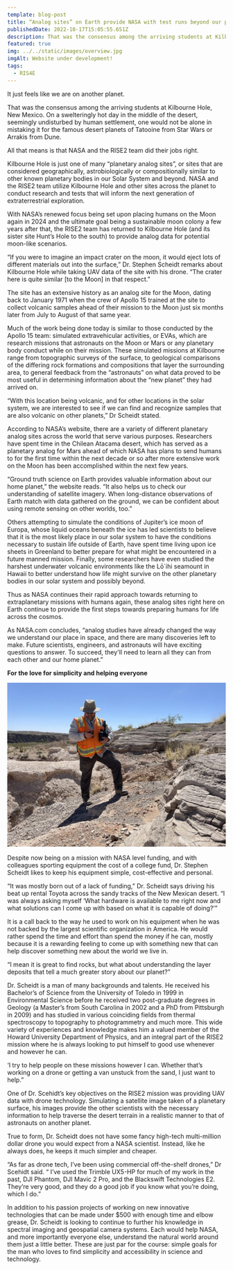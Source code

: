 ```yaml
---
template: blog-post
title: “Analog sites” on Earth provide NASA with test runs beyond our planet
publishedDate: 2022-10-17T15:05:55.651Z
description: That was the consensus among the arriving students at Kilbourne Hole, New Mexico. On a swelteringly hot day in the middle of the desert, seemingly undisturbed by human settlement, one would not be alone in mistaking it for the famous desert planets of Tatooine from Star Wars or Arrakis from Dune. All that means is that NASA and the RISE2 team did their jobs right.
featured: true
img: ../../static/images/overview.jpg
imgAlt: Website under development!
tags:
  - RIS4E
---
```

It just feels like we are on another planet.

That was the consensus among the arriving students at Kilbourne Hole, New Mexico. On a swelteringly hot day in the middle of the desert, seemingly undisturbed by human settlement, one would not be alone in mistaking it for the famous desert planets of Tatooine from Star Wars or Arrakis from Dune. 

All that means is that NASA and the RISE2 team did their jobs right.

Kilbourne Hole is just one of many “planetary analog sites”, or sites that are considered geographically, astrobiologically or compositionally similar to other known planetary bodies in our Solar System and beyond. NASA and the RISE2 team utilize Kilbourne Hole and other sites across the planet to conduct research and tests that will inform the next generation of extraterrestrial exploration.

With NASA’s renewed focus being set upon placing humans on the Moon again in 2024 and the ultimate goal being a sustainable moon colony a few years after that, the RISE2 team has returned to Kilbourne Hole (and its sister site Hunt’s Hole to the south) to provide analog data for potential moon-like scenarios. 

“If you were to imagine an impact crater on the moon, it would eject lots of different materials out into the surface,” Dr. Stephen Scheidt remarks about Kilbourne Hole while taking UAV data of the site with his drone. “The crater here is quite similar \[to the Moon] in that respect.”

The site has an extensive history as an analog site for the Moon, dating back to January 1971 when the crew of Apollo 15 trained at the site to collect volcanic samples ahead of their mission to the Moon just six months later from July to August of that same year.

Much of the work being done today is similar to those conducted by the Apollo 15 team: simulated extravehicular activities, or EVAs, which are research missions that astronauts on the Moon or Mars or any planetary body conduct while on their mission. These simulated missions at Kilbourne range from topographic surveys of the surface, to geological comparisons of the differing rock formations and compositions that layer the surrounding area, to general feedback from the “astronauts” on what data proved to be most useful in determining information about the “new planet” they had arrived on.

“With this location being volcanic, and for other locations in the solar system, we are interested to see if we can find and recognize samples that are also volcanic on other planets,” Dr Scheidt stated.

According to NASA’s website, there are a variety of different planetary analog sites across the world that serve various purposes. Researchers have spent time in the Chilean Atacama desert, which has served as a planetary analog for Mars ahead of which NASA has plans to send humans to for the first time within the next decade or so after more extensive work on the Moon has been accomplished within the next few years.

“Ground truth science on Earth provides valuable information about our home planet,” the website reads. “It also helps us to check our understanding of satellite imagery. When long-distance observations of Earth match with data gathered on the ground, we can be confident about using remote sensing on other worlds, too.”

Others attempting to simulate the conditions of Jupiter’s ice moon of Europa, whose liquid oceans beneath the ice has led scientists to believe that it is the most likely place in our solar system to have the conditions necessary to sustain life outside of Earth, have spent time living upon ice sheets in Greenland to better prepare for what might be encountered in a future manned mission. Finally, some researchers have even studied the harshest underwater volcanic environments like the Lō`ihi seamount in Hawaii to better understand how life might survive on the other planetary bodies in our solar system and possibly beyond.

Thus as NASA continues their rapid approach towards returning to extraplanetary missions with humans again, these analog sites right here on Earth continue to provide the first steps towards preparing humans for life across the cosmos.

As NASA.com concludes, “analog studies have already changed the way we understand our place in space, and there are many discoveries left to make. Future scientists, engineers, and astronauts will have exciting questions to answer. To succeed, they'll need to learn all they can from each other and our home planet.”

**For the love for simplicity and helping everyone**

![](../../static/images/overview2.jpg)



Despite now being on a mission with NASA level funding, and with colleagues sporting equipment the cost of a college fund, Dr. Stephen Scheidt likes to keep his equipment simple, cost-effective and personal. 

“It was mostly born out of a lack of funding,” Dr. Scheidt says driving his beat up rental Toyota across the sandy tracks of the New Mexican desert. “I was always asking myself ‘What hardware is available to me right now and what solutions can I come up with based on what it is capable of doing?’”

It is a call back to the way he used to work on his equipment when he was not backed by the largest scientific organization in America. He would rather spend the time and effort than spend the money if he can, mostly because it is a rewarding feeling to come up with something new that can help discover something new about the world we live in.

“I mean it is great to find rocks, but what about understanding the layer deposits that tell a much greater story about our planet?”

Dr. Scheidt is a man of many backgrounds and talents. He received his Bachelor’s of Science from the University of Toledo in 1999 in Environmental Science before he received two post-graduate degrees in Geology (a Master’s from South Carolina in 2002 and a PhD from Pittsburgh in 2009) and has studied in various coinciding fields from thermal spectroscopy to topography to photogrammetry and much more. This wide variety of experiences and knowledge makes him a valued member of the Howard University Department of Physics, and an integral part of the RISE2 mission where he is always looking to put himself to good use whenever and however he can.

‘I try to help people on these missions however I can. Whether that’s working on a drone or getting a van unstuck from the sand, I just want to help.”

One of Dr. Scehidt’s key objectives on the RISE2 mission was providing UAV data with drone technology. Simulating a satellite image taken of a planetary surface, his images provide the other scientists with the necessary information to help traverse the desert terrain in a realistic manner to that of astronauts on another planet. 

True to form, Dr. Scheidt does not have some fancy high-tech multi-million dollar drone you would expect from a NASA scientist. Instead, like he always does, he keeps it much simpler and cheaper.

“As far as drone tech, I’ve been using commercial off-the-shelf drones,” Dr Scehidt said. “ I’ve used the Trimble UX5-HP for much of my work in the past, DJI Phantom, DJI Mavic 2 Pro, and the Blackswift Technologies E2. They’re very good, and they do a good job if you know what you’re doing, which I do.”

In addition to his passion projects of working on new innovative technologies that can be made under $500 with enough time and elbow grease, Dr. Scheidt is looking to continue to further his knowledge in spectral imaging and geospatial camera systems. Each would help NASA, and more importantly everyone else, understand the natural world around them just a little better. These are just par for the course: simple goals for the man who loves to find simplicity and accessibility in science and technology.